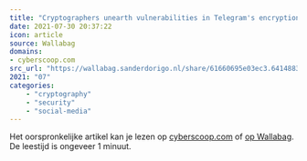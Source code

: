 ```yaml
---
title: "Cryptographers unearth vulnerabilities in Telegram's encryption protocol - CyberScoop"
date: 2021-07-30 20:37:22
icon: article
source: Wallabag
domains:
- cyberscoop.com
src_url: "https://wallabag.sanderdorigo.nl/share/61660695e03ec3.64148837"
2021: "07"
categories:
    - "cryptography"
    - "security"
    - "social-media"
---
```

Het oorspronkelijke artikel kan je lezen op [cyberscoop.com](https://www.cyberscoop.com/telegram-app-security-encryption/) of [op Wallabag](https://wallabag.sanderdorigo.nl/share/61660695e03ec3.64148837). De leestijd is ongeveer 1 minuut.